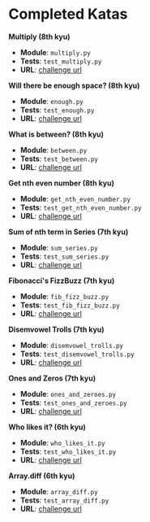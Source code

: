 # Completed Katas

**Multiply (8th kyu)**

- **Module**: `multiply.py`
- **Tests**: `test_multiply.py`
- **URL**: [challenge url](https://www.codewars.com/kata/50654ddff44f800200000004)

**Will there be enough space? (8th kyu)**

- **Module**: `enough.py`
- **Tests**: `test_enough.py`
- **URL**: [challenge url](https://www.codewars.com/kata/5875b200d520904a04000003)

**What is between? (8th kyu)**

- **Module**: `between.py`
- **Tests**: `test_between.py`
- **URL**: [challenge url](https://www.codewars.com/kata/what-is-between/python)

**Get nth even number (8th kyu)**

- **Module**: `get_nth_even_number.py`
- **Tests**: `test_get_nth_even_number.py`
- **URL**: [challenge url](https://www.codewars.com/kata/5933a1f8552bc2750a0000ed)


**Sum of nth term in Series (7th kyu)**

- **Module**: `sum_series.py`
- **Tests**: `test_sum_series.py`
- **URL**: [challenge url](http://www.codewars.com/kata/555eded1ad94b00403000071)

**Fibonacci's FizzBuzz (7th kyu)**

- **Module**: `fib_fizz_buzz.py`
- **Tests**: `test_fib_fizz_buzz.py`
- **URL**: [challenge url](https://www.codewars.com/kata/57bf599f102a39bb1e000ae5)

**Disemvowel Trolls (7th kyu)**

- **Module**: `disemvowel_trolls.py`
- **Tests**: `test_disemvowel_trolls.py`
- **URL**: [challenge url](https://www.codewars.com/kata/52fba66badcd10859f00097e)

**Ones and Zeros (7th kyu)**

- **Module**: `ones_and_zeroes.py`
- **Tests**: `test_ones_and_zeroes.py`
- **URL**: [challenge url](https://www.codewars.com/kata/578553c3a1b8d5c40300037c)

**Who likes it? (6th kyu)**

- **Module**: `who_likes_it.py`
- **Tests**: `test_who_likes_it.py`
- **URL**: [challenge url](https://www.codewars.com/kata/5266876b8f4bf2da9b000362)

**Array.diff (6th kyu)**

- **Module**: `array_diff.py`
- **Tests**: `test_array_diff.py`
- **URL**: [challenge url](https://www.codewars.com/kata/523f5d21c841566fde000009)
